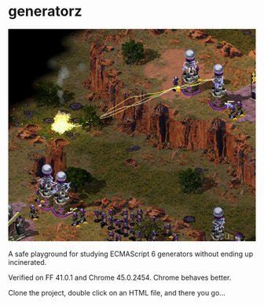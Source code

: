 # generatorz

![alt image](/img/coilpowah.png)

A safe playground for studying ECMAScript 6 generators without ending up incinerated.

Verified on FF 41.0.1 and Chrome 45.0.2454. Chrome behaves better.

Clone the project, double click on an HTML file, and there you go...